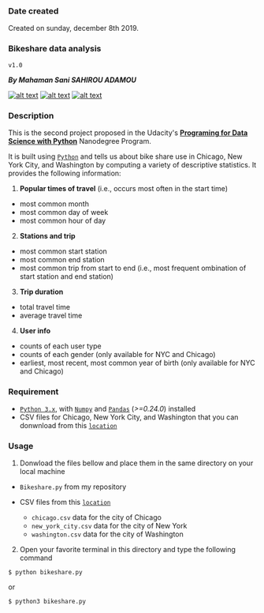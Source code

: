 ### Date created
Created on sunday, december 8th 2019.

### Bikeshare data analysis
`v1.0`

***By Mahaman Sani SAHIROU ADAMOU***

<!-- follow me on my social media -->

[![alt text][gitbubicon]][gitbublink]
[![alt text][twitericon]][twiterlink]
[![alt text][facebookicon]][facebooklink]

<!-- ---------------------------------------------------------------------- -->

### Description

This is the second project proposed in the Udacity's [**Programing for Data Science with Python**][nanodegreelink] Nanodegree Program.

It is built using [`Python`][Pythonlink] and tells us about bike share use in Chicago, New York City, and Washington by computing a variety of descriptive statistics. It provides the following information:

1. **Popular times of travel** (i.e., occurs most often in the start time)

  - most common month
  - most common day of week
  - most common hour of day


2. **Stations and trip**

  - most common start station
  - most common end station
  - most common trip from start to end (i.e., most frequent ombination of start station and end station)


3. **Trip duration**

  - total travel time
  - average travel time


4. **User info**

  - counts of each user type
  - counts of each gender (only available for NYC and Chicago)
  - earliest, most recent, most common year of birth (only available for NYC and Chicago)

<!-- ---------------------------------------------------------------------- -->


### Requirement
  - [`Python 3.x`][Pythonlink], with [`Numpy`][numpylink] and [`Pandas`][pandaslink] (_>=0.24.0_) installed
  - CSV files for Chicago, New York City, and Washington that you can donwnload from this [`location`][csvlink]

<!-- ---------------------------------------------------------------------- -->

### Usage

1. Donwload the files bellow and place them in the same directory on your local machine

  - `Bikeshare.py` from my repository

  - CSV files from this [`location`][csvlink]
    - `chicago.csv` data for the city of Chicago
    - `new_york_city.csv` data for the city of New York
    - `washington.csv` data for the city of Washington


2. Open your favorite terminal in this directory and type the following command

  ```
  $ python bikeshare.py
  ```
  or
  ```
  $ python3 bikeshare.py
  ```


<!-- ---------------------------------------------------------------------- -->






<!-- links to my social media accounts -->

[gitbublink]: <https://www.github.com/sahirou>
[twiterlink]: <https://twitter.com/SaniSahirou>
[facebooklink]: <https://www.facebook.com/sani.sahirou>


<!-- social media icons -->

[gitbubicon]: <http://i.imgur.com/0o48UoR.png> (follow me on github)
[twitericon]: <http://i.imgur.com/tXSoThF.png> (follow me on twitter)
[facebookicon]: <http://i.imgur.com/P3YfQoD.png> (follow me on facebook)


<!-- other links -->

[nanodegreelink]: <https://www.udacity.com/course/programming-for-data-science-nanodegree--nd104>
[pythonlink]: <https://www.anaconda.com/distribution/>
[numpylink]: <https://pypi.org/project/numpy/>
[pandaslink]: <https://pypi.org/project/pandas/>
[csvlink]: <https://drive.google.com/drive/folders/18PIhzhmZKnxFQP7kiQzjAVxcC9oQK4TZ?usp=sharing>




<!-- -------------------------------------------------------------------- -->
